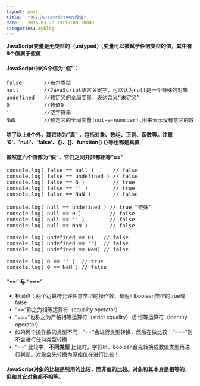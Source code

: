 ```yaml
---
layout: post
title:  "关于javascript中的假值"
date:   2016-03-22 19:18:00 +0800
categories: myblog
---
```

**JavaScript变量是无类型的（untyped）,变量可以被赋予任何类型的值，其中有6个值属于假值**

#### JavaScript中的6个值为“假”：
<pre class="brush:js;">
false       //布尔类型
null        //JavaScript语言关键字，可以认为null是一个特殊的对象
undefined   //预定义的全局变量，表达含义“未定义”
0           //数值0
''          //空字符串
NaN         //预定义的全局变量(not-a-nummber),用来表示没有意义的数字运算的结果
</pre>

#### 除了以上6个外，其它均为“真” ，包括对象、数组、正则、函数等。注意 '0'、'null'、'false'、{}、[]、function() {}等也都是真值

#### 虽然这六个值都为“假”，它们之间并非都相等“==”
<pre class="brush:js;">
console.log( false == null )      // false
console.log( false == undefined ) // false
console.log( false == 0 )         // true
console.log( false == '' )        // true
console.log( false == NaN )       // false

console.log( null == undefined ) // true “特殊”
console.log( null == 0 )         // false
console.log( null == '' )        // false
console.log( null == NaN )       // false

console.log( undefined == 0)   // false
console.log( undefined == '')  // false
console.log( undefined == NaN) // false

console.log( 0 == '' )  // true
console.log( 0 == NaN ) // false
</pre>

#### “==” 与 “===”
* 相同点：两个运算符允许任意类型的操作数，都返回boolean类型的true或false
* “==”称之为相等运算符（equality operator）
* “===”也称之为严格相等运算符（strict equality）或 恒等运算符（identity operator）
* 如果两个操作数的类型不同，“==”会进行类型转换，然后在做比较！“===”则不会进行任何类型转换
* “==” 比较中，**不同类型** 比较时，字符串、boolean会先转换成数值类型再进行判断。对象会先转换为原始值在进行比较！

#### JavaScript对象的比较是引用的比较，而非值的比较。对象和其本身是相等的，但和其它对象都不相等。

